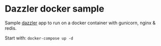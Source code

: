 # Dazzler docker sample

Sample [dazzler](https://github.com/T4rk1n/dazzler) app to run on a docker 
container with gunicorn, nginx & redis.

Start with: `docker-compose up -d`
